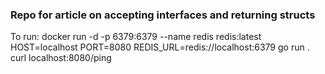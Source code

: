 ### Repo for article on accepting interfaces and returning structs

To run:
docker run -d -p 6379:6379 --name redis redis:latest
HOST=localhost PORT=8080 REDIS_URL=redis://localhost:6379 go run .
curl localhost:8080/ping
